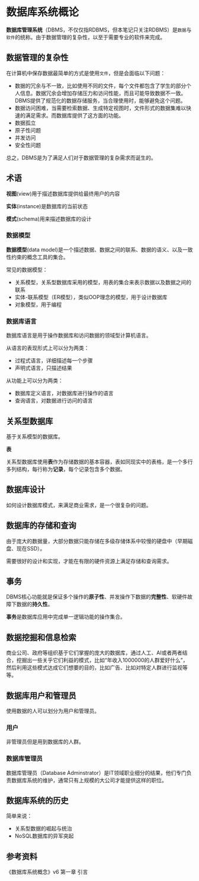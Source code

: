 # 数据库系统概论

**数据库管理系统**（DBMS，不仅仅指RDBMS，但本笔记只关注RDBMS）是`数据`与`软件`的统称。由于数据管理的复杂性，以至于需要专业的软件来完成。

## 数据管理的复杂性

在计算机中保存数据最简单的方式是使用`文件`，但是会面临以下问题：

- 数据的冗余与不一致，比如使用不同的文件，每个文件都包含了学生的部分个人信息。数据冗余会增加存储压力和访问性能，而且可能导致数据不一致。DBMS提供了规范化的数据存储服务，当合理使用时，能够避免这个问题。
- 数据访问困难，当需要检索数据、生成特定视图时，文件形式的数据集难以快速的满足需求。而数据库提供了这方面的功能。
- 数据孤立
- 原子性问题
- 并发访问
- 安全性问题

总之，DBMS是为了满足人们对于数据管理的复杂需求而诞生的。

## 术语

**视图**(view)用于描述数据库提供给最终用户的内容

**实体**(instance)是数据库的当前状态

**模式**(schema)用来描述数据库的设计

### 数据模型

**数据模型**(data model)是一个描述数据、数据之间的联系、数据的语义、以及一致性约束的概念工具的集合。

常见的数据模型：

- 关系模型，关系型数据库采用的模型，用表的集合来表示数据以及数据之间的联系
- 实体-联系模型（ER模型），类似OOP理念的模型，用于设计数据库
- 对象模型，用于编程

### 数据库语言

数据库语言是用于操作数据库和访问数据的领域型计算机语言。

从语言的表现形式上可以分为两类：

- 过程式语言，详细描述每一个步骤
- 声明式语言，只描述结果

从功能上可以分为两类：

- 数据库定义语言，对数据库进行操作的语言
- 查询语言，对数据进行访问的语言

## 关系型数据库

基于关系模型的数据库。

**表**

关系型数据库使用**表**作为存储数据的基本容器，表如同现实中的表格，是一个多行多列结构，每行称为**记录**，每个记录包含多个数据。

## 数据库设计

如何设计数据库模式，来满足商业需求，是一个很复杂的问题。

## 数据库的存储和查询

由于庞大的数据量，大部分数据只能存储在多级存储体系中较慢的硬盘中（早期磁盘、现在SSD）。

需要很好的设计和实现，才能在有限的硬件资源上满足存储和查询需求。

## 事务

DBMS核心功能就是保证多个操作的**原子性**、并发操作下数据的**完整性**、软硬件故障下数据的**持久性**。

**事务**是数据库应用中完成单一逻辑功能的操作集合。

## 数据挖掘和信息检索

商业公司、政府等组织基于它们掌握的庞大的数据库，通过人工、AI或者两者结合，挖掘出一些关乎它们利益的模式，比如“年收入1000000的人群爱好什么”，然后利用这些模式达成它们想要的目的，比如广告、比如对特定人群进行监视等等。

## 数据库用户和管理员

使用数据的人可以划分为用户和管理员。

### 用户

非管理员但是用到数据库的人群。

### 数据库管理员

数据库管理员（Database Adminstrator）是IT领域职业细分的结果，他们专门负责数据库系统的维护，通常只有上规模的大公司才能提供这样的职位。

## 数据库系统的历史

简单来说：

- 关系型数据的崛起与统治
- NoSQL数据库的异军突起
## 参考资料

《数据库系统概念》v6 第一章 引言